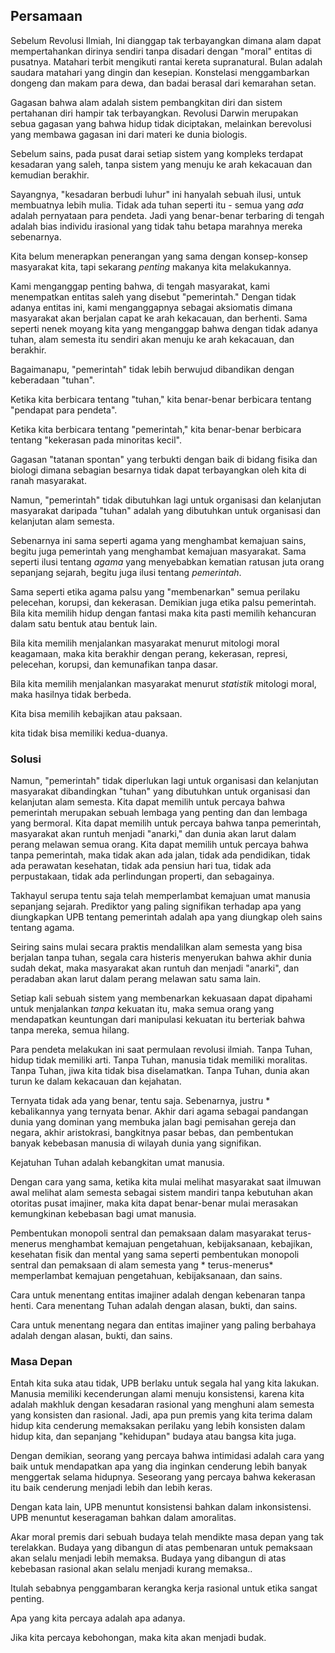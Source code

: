 ## Persamaan

Sebelum Revolusi Ilmiah, Ini dianggap tak terbayangkan dimana alam dapat mempertahankan dirinya sendiri tanpa disadari dengan "moral" entitas di pusatnya. Matahari terbit mengikuti rantai kereta supranatural. Bulan adalah saudara matahari yang dingin dan kesepian. Konstelasi menggambarkan dongeng dan makam para dewa, dan badai berasal dari kemarahan setan.

Gagasan bahwa alam adalah sistem pembangkitan diri dan sistem pertahanan diri hampir tak terbayangkan. Revolusi Darwin merupakan sebua gagasan yang bahwa hidup tidak diciptakan, melainkan berevolusi yang membawa gagasan ini dari materi ke dunia biologis.

Sebelum sains, pada pusat darai setiap sistem yang kompleks terdapat kesadaran yang saleh, tanpa sistem yang menuju ke arah kekacauan dan kemudian berakhir.

Sayangnya, "kesadaran berbudi luhur" ini hanyalah sebuah ilusi, untuk membuatnya lebih mulia. Tidak ada tuhan seperti itu - semua yang *ada* adalah pernyataan para pendeta. Jadi yang benar-benar terbaring di tengah adalah bias individu irasional yang tidak tahu betapa marahnya mereka sebenarnya.

Kita belum menerapkan penerangan yang sama dengan konsep-konsep masyarakat kita, tapi sekarang *penting* makanya kita melakukannya.

Kami menganggap penting bahwa, di tengah masyarakat, kami menempatkan entitas saleh yang disebut "pemerintah." Dengan tidak adanya entitas ini, kami menganggapnya sebagai aksiomatis dimana masyarakat akan berjalan capat ke arah kekacauan, dan berhenti. Sama seperti nenek moyang kita yang menganggap bahwa dengan tidak adanya tuhan, alam semesta itu sendiri akan menuju ke arah kekacauan, dan berakhir.

Bagaimanapu, "pemerintah" tidak lebih berwujud dibandikan dengan keberadaan "tuhan".

Ketika kita berbicara tentang "tuhan," kita benar-benar berbicara tentang "pendapat para pendeta".

Ketika kita berbicara tentang "pemerintah," kita benar-benar berbicara tentang "kekerasan pada minoritas kecil".

Gagasan "tatanan spontan" yang terbukti dengan baik di bidang fisika dan biologi dimana sebagian besarnya tidak dapat terbayangkan oleh kita di ranah masyarakat.

Namun, "pemerintah" tidak dibutuhkan lagi untuk organisasi dan kelanjutan masyarakat daripada "tuhan" adalah yang dibutuhkan untuk organisasi dan kelanjutan alam semesta.

Sebenarnya ini sama seperti agama yang menghambat kemajuan sains, begitu juga pemerintah yang menghambat kemajuan masyarakat. Sama seperti ilusi tentang *agama* yang menyebabkan kematian ratusan juta orang sepanjang sejarah, begitu juga ilusi tentang *pemerintah*.

Sama seperti etika agama palsu yang "membenarkan" semua perilaku pelecehan, korupsi, dan kekerasan. Demikian juga etika palsu pemerintah. Bila kita memilih hidup dengan fantasi maka kita pasti memilih kehancuran dalam satu bentuk atau bentuk lain.

Bila kita memilih menjalankan masyarakat menurut mitologi moral keagamaan, maka kita berakhir dengan perang, kekerasan, represi, pelecehan, korupsi, dan kemunafikan tanpa dasar.

Bila kita memilih menjalankan masyarakat menurut *statistik* mitologi moral, maka hasilnya tidak berbeda.

Kita bisa memilih kebajikan atau paksaan.

kita tidak bisa memiliki kedua-duanya.

### Solusi

Namun, "pemerintah" tidak diperlukan lagi untuk organisasi dan kelanjutan masyarakat dibandingkan "tuhan" yang dibutuhkan untuk organisasi dan kelanjutan alam semesta. Kita dapat memilih untuk percaya bahwa pemerintah merupakan sebuah lembaga yang penting dan dan lembaga yang bermoral. Kita dapat memilih untuk percaya bahwa tanpa pemerintah, masyarakat akan runtuh menjadi "anarki," dan dunia akan larut dalam perang melawan semua orang. Kita dapat memilih untuk percaya bahwa tanpa pemerintah, maka tidak akan ada jalan, tidak ada pendidikan, tidak ada perawatan kesehatan, tidak ada pensiun hari tua, tidak ada perpustakaan, tidak ada perlindungan properti, dan sebagainya.

Takhayul serupa tentu saja telah memperlambat kemajuan umat manusia sepanjang sejarah. Prediktor yang paling signifikan terhadap apa yang diungkapkan UPB tentang pemerintah adalah apa yang diungkap oleh sains tentang agama.

Seiring sains mulai secara praktis mendalilkan alam semesta yang bisa berjalan tanpa tuhan, segala cara histeris menyerukan bahwa akhir dunia sudah dekat, maka masyarakat akan runtuh dan menjadi "anarki", dan peradaban akan larut dalam perang melawan satu sama lain.

Setiap kali sebuah sistem yang membenarkan kekuasaan dapat dipahami untuk menjalankan *tanpa* kekuatan itu, maka semua orang yang mendapatkan keuntungan dari manipulasi kekuatan itu berteriak bahwa tanpa mereka, semua hilang.

Para pendeta melakukan ini saat permulaan revolusi ilmiah. Tanpa Tuhan, hidup tidak memiliki arti. Tanpa Tuhan, manusia tidak memiliki moralitas. Tanpa Tuhan, jiwa kita tidak bisa diselamatkan. Tanpa Tuhan, dunia akan turun ke dalam kekacauan dan kejahatan.

Ternyata tidak ada yang benar, tentu saja. Sebenarnya, justru * kebalikannya yang ternyata benar. Akhir dari agama sebagai pandangan dunia yang dominan yang membuka jalan bagi pemisahan gereja dan negara, akhir aristokrasi, bangkitnya pasar bebas, dan pembentukan banyak kebebasan manusia di wilayah dunia yang signifikan.

Kejatuhan Tuhan adalah kebangkitan umat manusia.

Dengan cara yang sama, ketika kita mulai melihat masyarakat saat ilmuwan awal melihat alam semesta sebagai sistem mandiri tanpa kebutuhan akan otoritas pusat imajiner, maka kita dapat benar-benar mulai merasakan kemungkinan kebebasan bagi umat manusia.

Pembentukan monopoli sentral dan pemaksaan dalam masyarakat terus-menerus menghambat kemajuan pengetahuan, kebijaksanaan, kebajikan, kesehatan fisik dan mental yang sama seperti pembentukan monopoli sentral dan pemaksaan di alam semesta yang * terus-menerus* memperlambat kemajuan pengetahuan, kebijaksanaan, dan sains.

Cara untuk menentang entitas imajiner adalah dengan kebenaran tanpa henti. Cara menentang Tuhan adalah dengan alasan, bukti, dan sains.

Cara untuk menentang negara dan entitas imajiner yang paling berbahaya adalah dengan alasan, bukti, dan sains.

### Masa Depan

Entah kita suka atau tidak, UPB berlaku untuk segala hal yang kita lakukan. Manusia memiliki kecenderungan alami menuju konsistensi, karena kita adalah makhluk dengan kesadaran rasional yang menghuni alam semesta yang konsisten dan rasional. Jadi, apa pun premis yang kita terima dalam hidup kita cenderung memaksakan perilaku yang lebih konsisten dalam hidup kita, dan sepanjang "kehidupan" budaya atau bangsa kita juga.

Dengan demikian, seorang yang percaya bahwa intimidasi adalah cara yang baik untuk mendapatkan apa yang dia inginkan cenderung lebih banyak menggertak selama hidupnya. Seseorang yang percaya bahwa kekerasan itu baik cenderung menjadi lebih dan lebih keras.

Dengan kata lain, UPB menuntut konsistensi bahkan dalam inkonsistensi. UPB menuntut keseragaman bahkan dalam amoralitas.

Akar moral premis dari sebuah budaya telah mendikte masa depan yang tak terelakkan. Budaya yang dibangun di atas pembenaran untuk pemaksaan akan selalu menjadi lebih memaksa. Budaya yang dibangun di atas kebebasan rasional akan selalu menjadi kurang memaksa..

Itulah sebabnya penggambaran kerangka kerja rasional untuk etika sangat penting.

Apa yang kita percaya adalah apa adanya.

Jika kita percaya kebohongan, maka kita akan menjadi budak.
